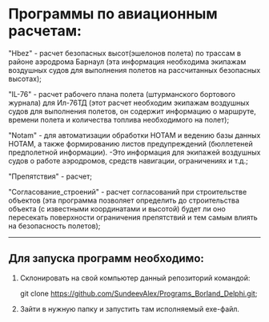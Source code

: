 # Программы по авиационным расчетам:

"Hbez" - расчет безопасных высот(эшелонов полета) по трассам в районе аэродрома Барнаул (эта информация необходима экипажам воздушных судов для выполнения полетов на рассчитанных безопасных высотах);

"IL-76" - расчет рабочего плана полета (штурманского бортового журнала) для Ил-76ТД (этот расчет необходим экипажам воздушных судов для выполнения полетов, он содержит информацию о маршруте, времени полета и количества топлива необходимого на полет);

"Notam" - для автоматизации обработки НОТАМ и ведению базы данных НОТАМ, а также формированию листов предупреждений (бюллетеней предполетной информации). -Это информация для экипажей воздушных судов о работе аэродромов, средств навигации, ограничениях и т.д.;

"Препятствия" - расчет;

"Согласование_строений" - расчет согласований при строительстве объектов (эта программа позволяет определить до строительства объекта (с известными координатами и высотой) будет ли оно пересекать поверхности ограничения препятствий и тем самым влиять на безопасность полетов);

--------------------------------------------------------------
## Для запуска программ необходимо:
1. Склонировать на свой компьютер данный репозиторий командой:
   
   git clone https://github.com/SundeevAlex/Programs_Borland_Delphi.git;
2. Зайти в нужную папку и запустить там исполняемый exe-файл.
